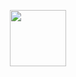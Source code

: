 <p align="center"> 
<a href="https://github.com/SenpaiVT"><img src="http://readme-typing-svg.herokuapp.com?font=mono&size=17&duration=4000&color=F7B11B&center=falso&vCenter=falso&lines=Waifu-MD;Gracias+por+visitar+este+repositorio.+%F0%9F%92%96" height="90px"></a> 
</p>
 
